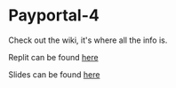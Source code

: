 # Payportal-4

Check out the wiki, it's where all the info is.

Replit can be found [here](https://replit.com/@stewcop/Payportal-4#Main.java)

Slides can be found [here](https://docs.google.com/presentation/d/1DNVT0rKgJGoRBMZxlY6l5aP6ES_8_OUi4uGCPe97kH4/edit?usp=sharing)
